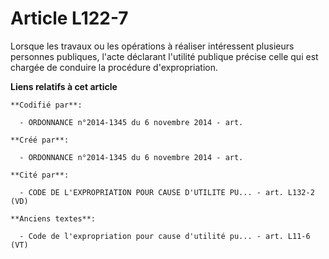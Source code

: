 # Article L122-7

Lorsque les travaux ou les opérations à réaliser intéressent plusieurs personnes publiques, l'acte déclarant l'utilité
publique précise celle qui est chargée de conduire la procédure d'expropriation.

**Liens relatifs à cet article**

	**Codifié par**:

	  - ORDONNANCE n°2014-1345 du 6 novembre 2014 - art.

	**Créé par**:

	  - ORDONNANCE n°2014-1345 du 6 novembre 2014 - art.

	**Cité par**:

	  - CODE DE L'EXPROPRIATION POUR CAUSE D'UTILITE PU... - art. L132-2 (VD)

	**Anciens textes**:

	  - Code de l'expropriation pour cause d'utilité pu... - art. L11-6 (VT)
